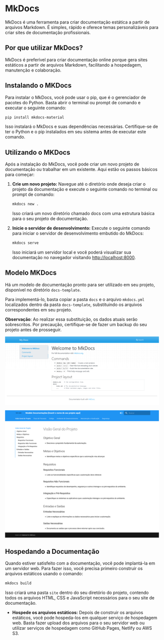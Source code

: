 # MkDocs

MkDocs é uma ferramenta para criar documentação estática a partir de arquivos Markdown. É simples, rápido e oferece temas personalizáveis para criar sites de documentação profissionais.

## Por que utilizar MkDocs?

MkDocs é preferível para criar documentação online porque gera sites estáticos a partir de arquivos Markdown, facilitando a hospedagem, manutenção e colaboração.

## Instalando o MKDocs

Para instalar o MkDocs, você pode usar o pip, que é o gerenciador de pacotes do Python. Basta abrir o terminal ou prompt de comando e executar o seguinte comando:

```bash
pip install mkdocs-material
```

Isso instalará o MkDocs e suas dependências necessárias. Certifique-se de ter o Python e o pip instalados em seu sistema antes de executar este comando.

## Utilizando o MKDocs

Após a instalação do MkDocs, você pode criar um novo projeto de documentação ou trabalhar em um existente. Aqui estão os passos básicos para começar:

1. **Crie um novo projeto:** Navegue até o diretório onde deseja criar o projeto da documentação e execute o seguinte comando no terminal ou prompt de comando:

    ```bash
    mkdocs new .
    ```

    Isso criará um novo diretório chamado docs com uma estrutura básica para o seu projeto de documentação.

2. **Inicie o servidor de desenvolvimento:** Execute o seguinte comando para iniciar o servidor de desenvolvimento embutido do MkDocs:

    ```bash
    mkdocs serve
    ```

    Isso iniciará um servidor local e você poderá visualizar sua documentação no navegador visitando <http://localhost:8000>.

## Modelo MKDocs

Há um modelo de documentação pronto para ser utilizado em seu projeto, disponível no diretório `docs-template`.

Para implementá-lo, basta copiar a pasta `docs` e o arquivo `mkdocs.yml` localizados dentro da pasta `docs-template`, substituindo os arquivos correspondentes em seu projeto.

**Observação**: Ao realizar essa substituição, os dados atuais serão sobrescritos. Por precaução, certifique-se de fazer um backup do seu projeto antes de prosseguir.

![mkdocs-before](img/mkdocs_before.png "Antes")

![mkdocs-before](img/mkdocs_after.png "Depois")

## Hospedando a Documentação

Quando estiver satisfeito com a documentação, você pode implantá-la em um servidor web. Para fazer isso, você precisa primeiro construir os arquivos estáticos usando o comando:

```bash
mkdocs build
```

Isso criará uma pasta `site` dentro do seu diretório do projeto, contendo todos os arquivos HTML, CSS e JavaScript necessários para o seu site de documentação.

- **Hospede os arquivos estáticos:** Depois de construir os arquivos estáticos, você pode hospeda-los em qualquer serviço de hospedagem web. Basta fazer upload dos arquivos para o seu servidor web ou utilizar serviços de hospedagem como GitHub Pages, Netlify ou AWS S3.
